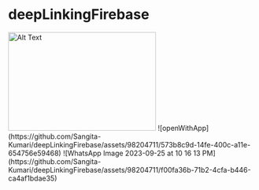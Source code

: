 # deepLinkingFirebase
<img src="[url-to-your-image](https://github.com/Sangita-Kumari/deepLinkingFirebase/assets/98204711/055f30eb-0dcd-4b5a-ad33-f9a083ead1b7)" alt="Alt Text" width="300" height="200">
![openWithApp](https://github.com/Sangita-Kumari/deepLinkingFirebase/assets/98204711/573b8c9d-14fe-400c-a11e-654756e59468)
![WhatsApp Image 2023-09-25 at 10 16 13 PM](https://github.com/Sangita-Kumari/deepLinkingFirebase/assets/98204711/f00fa36b-71b2-4cfa-b446-ca4af1bdae35)

